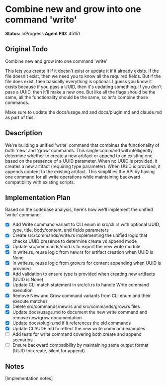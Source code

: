# Combine new and grow into one command 'write'

**Status:** InProgress
**Agent PID:** 45151

## Original Todo

Combine new and grow into one command 'write'

This lets you create it if it doesn't exist or update it if it already exists. If the file doesn't exist, then we need you to know all the required fields. But if the file does exist, then basically everything is optional. I guess you know it exists because if you pass a UUID, then it's updating something. If you don't pass a UUID, then it'll make a new one. But like all the flags should be the same, all the functionality should be the same, so let's combine these commands.

Make sure to update the docs/usage.md and docs/plugin.md and claude.md as part of this.

## Description

We're building a unified 'write' command that combines the functionality of both 'new' and 'grow' commands. This single command will intelligently determine whether to create a new artifact or append to an existing one based on the presence of a UUID parameter. When no UUID is provided, it creates a new artifact (requiring type parameter). When UUID is provided, it appends content to the existing artifact. This simplifies the API by having one command for all write operations while maintaining backward compatibility with existing scripts.

## Implementation Plan

Based on the codebase analysis, here's how we'll implement the unified 'write' command:

- [x] Add Write command variant to CLI enum in src/cli.rs with optional UUID, type, title, body/content, and fields parameters
- [x] Create src/commands/write.rs implementing the unified logic that checks UUID presence to determine create vs append mode
- [x] Update src/commands/mod.rs to export the new write module
- [x] In write.rs, reuse logic from new.rs for artifact creation when UUID is None
- [x] In write.rs, reuse logic from grow.rs for content appending when UUID is provided
- [x] Add validation to ensure type is provided when creating new artifacts (UUID is None)
- [x] Update CLI match statement in src/cli.rs to handle Write command execution
- [x] Remove New and Grow command variants from CLI enum and their execute matches
- [x] Delete src/commands/new.rs and src/commands/grow.rs files
- [x] Update docs/usage.md to document the new write command and remove new/grow documentation
- [x] Update docs/plugin.md if it references the old commands
- [x] Update CLAUDE.md to reflect the new write command examples
- [ ] Add tests for write command covering both create and append scenarios
- [ ] Ensure backward compatibility by maintaining same output format (UUID for create, silent for append)

## Notes

[Implementation notes]